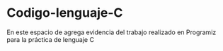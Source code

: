 # Codigo-lenguaje-C
En este espacio de agrega evidencia del trabajo realizado en Programiz para la práctica de lenguaje C
